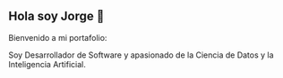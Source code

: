 ## Hola soy Jorge 👋

Bienvenido a mi portafolio:

Soy Desarrollador de Software y apasionado de la Ciencia de Datos y la Inteligencia Artificial.
<!--
**jarce2388/jarce2388** is a ✨ _special_ ✨ repository because its `README.md` (this file) appears on your GitHub profile.

Here are some ideas to get you started:

- 🔭 I’m currently working on ...
- 🌱 I’m currently learning ...
- 👯 I’m looking to collaborate on ...
- 🤔 I’m looking for help with ...
- 💬 Ask me about ...
- 📫 How to reach me: ...
- 😄 Pronouns: ...
- ⚡ Fun fact: ...
-->

